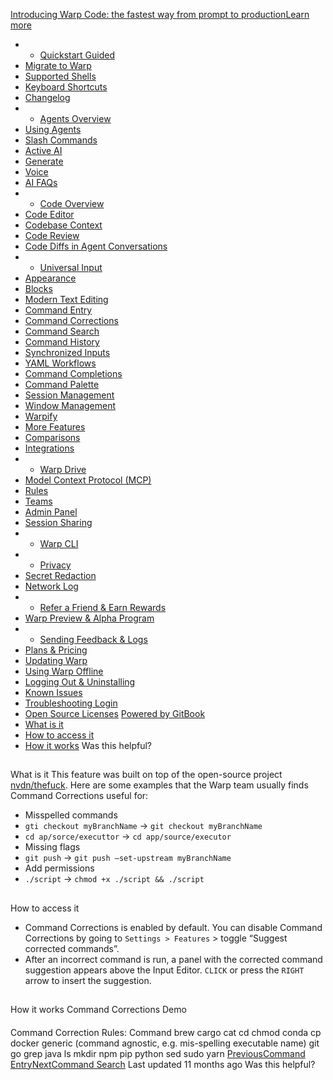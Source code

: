 [Introducing Warp Code: the fastest way from prompt to productionLearn more ](https://www.warp.dev/blog/introducing-warp-code-prompt-to-prod)
 * * [Quickstart Guided](/)
 * [Migrate to Warp](/getting-started/migrate-to-warp)
 * [Supported Shells](/getting-started/supported-shells)
 * [Keyboard Shortcuts](/getting-started/keyboard-shortcuts)
 * [Changelog](/getting-started/changelog)
 * * [Agents Overview](/agents/agents-overview)
 * [Using Agents](/agents/using-agents)
 * [Slash Commands](/agents/slash-commands)
 * [Active AI](/agents/active-ai)
 * [Generate](/agents/generate)
 * [Voice](/agents/voice)
 * [AI FAQs](/agents/ai-faqs)
 * * [Code Overview](/code/code-overview)
 * [Code Editor](/code/code-editor)
 * [Codebase Context](/code/codebase-context)
 * [Code Review](/code/code-review)
 * [Code Diffs in Agent Conversations](/code/reviewing-code)
 * * [Universal Input](/terminal/universal-input)
 * [Appearance](/terminal/appearance)
 * [Blocks](/terminal/blocks)
 * [Modern Text Editing](/terminal/editor)
 * [Command Entry](/terminal/entry)
 * [Command Corrections](/terminal/entry/command-corrections)
 * [Command Search](/terminal/entry/command-search)
 * [Command History](/terminal/entry/command-history)
 * [Synchronized Inputs](/terminal/entry/synchronized-inputs)
 * [YAML Workflows](/terminal/entry/yaml-workflows)
 * [Command Completions](/terminal/command-completions)
 * [Command Palette](/terminal/command-palette)
 * [Session Management](/terminal/sessions)
 * [Window Management](/terminal/windows)
 * [Warpify](/terminal/warpify)
 * [More Features](/terminal/more-features)
 * [Comparisons](/terminal/comparisons)
 * [Integrations](/terminal/integrations-and-plugins)
 * * [Warp Drive](/knowledge-and-collaboration/warp-drive)
 * [Model Context Protocol (MCP)](/knowledge-and-collaboration/mcp)
 * [Rules](/knowledge-and-collaboration/rules)
 * [Teams](/knowledge-and-collaboration/teams)
 * [Admin Panel](/knowledge-and-collaboration/admin-panel)
 * [Session Sharing](/knowledge-and-collaboration/session-sharing)
 * * [Warp CLI](/developers/cli)
 * * [Privacy](/privacy/privacy)
 * [Secret Redaction](/privacy/secret-redaction)
 * [Network Log](/privacy/network-log)
 * * [Refer a Friend & Earn Rewards](/community/refer-a-friend)
 * [Warp Preview & Alpha Program](/community/warp-preview-and-alpha-program)
 * * [Sending Feedback & Logs](/support-and-billing/sending-us-feedback)
 * [Plans & Pricing](/support-and-billing/plans-and-pricing)
 * [Updating Warp](/support-and-billing/updating-warp)
 * [Using Warp Offline](/support-and-billing/using-warp-offline)
 * [Logging Out & Uninstalling](/support-and-billing/uninstalling-warp)
 * [Known Issues](/support-and-billing/known-issues)
 * [Troubleshooting Login](/support-and-billing/troubleshooting-login-issues)
 * [Open Source Licenses](/support-and-billing/licenses)
[Powered by GitBook](https://www.gitbook.com/?utm_source=content&utm_medium=trademark&utm_campaign=-MbqIgTw17KQvq_DQuRr)
 * [What is it](#what-is-it)
 * [How to access it](#how-to-access-it)
 * [How it works](#how-it-works)
Was this helpful?
## 
[](#what-is-it)
What is it
This feature was built on top of the open-source project [nvdn/thefuck](https://github.com/nvbn/thefuck). Here are some examples that the Warp team usually finds Command Corrections useful for:
 * Misspelled commands
 * `gti checkout myBranchName` -> `git checkout myBranchName`
 * `cd ap/sorce/executtor` -> `cd app/source/executor`
 * Missing flags
 * `git push` -> `git push –set-upstream myBranchName`
 * Add permissions
 * `./script` -> `chmod +x ./script && ./script`
## 
[](#how-to-access-it)
How to access it
 * Command Corrections is enabled by default. You can disable Command Corrections by going to `Settings > Features` > toggle “Suggest corrected commands”.
 * After an incorrect command is run, a panel with the corrected command suggestion appears above the Input Editor. `CLICK` or press the `RIGHT` arrow to insert the suggestion.
## 
[](#how-it-works)
How it works
Command Corrections Demo
#### 
[](#command-correction-rules)
Command Correction Rules:
Command
brew
cargo
cat
cd
chmod
conda
cp
docker
generic (command agnostic, e.g. mis-spelling executable name)
git
go
grep
java
ls
mkdir
npm
pip
python
sed
sudo
yarn
[PreviousCommand Entry](/terminal/entry)[NextCommand Search](/terminal/entry/command-search)
Last updated 11 months ago
Was this helpful?